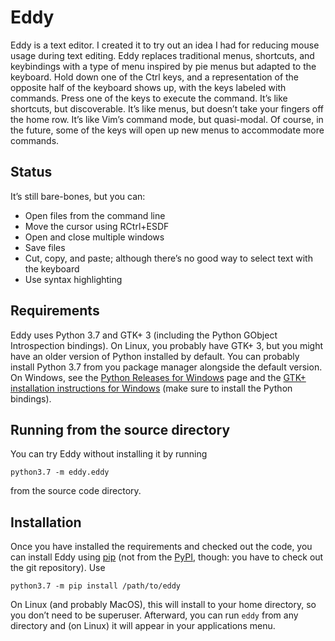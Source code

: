 # Eddy
Eddy is a text editor.  I created it to try out an idea I had for reducing mouse usage during text editing.  Eddy replaces traditional menus, shortcuts, and keybindings with a type of menu inspired by pie menus but adapted to the keyboard.  Hold down one of the Ctrl keys, and a representation of the opposite half of the keyboard shows up, with the keys labeled with commands.  Press one of the keys to execute the command.  It’s like shortcuts, but discoverable.  It’s like menus, but doesn’t take your fingers off the home row.  It’s like Vim’s command mode, but quasi-modal.  Of course, in the future, some of the keys will open up new menus to accommodate more commands.

## Status
It’s still bare-bones, but you can:

 * Open files from the command line
 * Move the cursor using RCtrl+ESDF
 * Open and close multiple windows
 * Save files
 * Cut, copy, and paste; although there’s no good way to select text with the keyboard
 * Use syntax highlighting

## Requirements
Eddy uses Python 3.7 and GTK+ 3 (including the Python GObject Introspection bindings).  On Linux, you probably have GTK+ 3, but you might have an older version of Python installed by default.  You can probably install Python 3.7 from you package manager alongside the default version.  On Windows, see the [Python Releases for Windows][1] page and the [GTK+ installation instructions for Windows][2] (make sure to install the Python bindings).

[1]: https://www.python.org/downloads/windows/
[2]: https://www.gtk.org/download/windows.php

## Running from the source directory
You can try Eddy without installing it by running

    python3.7 -m eddy.eddy

from the source code directory.

## Installation
Once you have installed the requirements and checked out the code, you can install Eddy using [pip][3] (not from the [PyPI][4], though: you have to check out the git repository).  Use

    python3.7 -m pip install /path/to/eddy

On Linux (and probably MacOS), this will install to your home directory, so you don’t need to be superuser.  Afterward, you can run `eddy` from any directory and (on Linux) it will appear in your applications menu.

[3]: https://pip.pypa.io/en/stable/
[4]: https://pypi.org/
